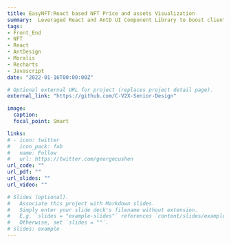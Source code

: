 ```yaml
---
title: EasyNFT:React based NFT Price and assets Visualization
summary:  Leveraged React and AntD UI Component Library to boost client side development. Leveraged Moralis NFT API to fetch NFT relevant data (e.g. price, name, description etc.). Built NFT trade/price chart UI with Recharts and JavaScript.
tags:
- Front_End
- NFT
- React
- AntDesign
- Moralis
- Recharts
- Javascript
date: "2022-01-16T00:00:00Z"

# Optional external URL for project (replaces project detail page).
external_link: "https://github.com/C-V2X-Senior-Design"

image:
  caption:
  focal_point: Smart

links:
# - icon: twitter
#   icon_pack: fab
#   name: Follow
#   url: https://twitter.com/georgecushen
url_code: ""
url_pdf: ""
url_slides: ""
url_video: ""

# Slides (optional).
#   Associate this project with Markdown slides.
#   Simply enter your slide deck's filename without extension.
#   E.g. `slides = "example-slides"` references `content/slides/example-slides.md`.
#   Otherwise, set `slides = ""`.
# slides: example
---
```

